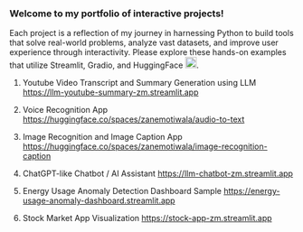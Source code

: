 ### Welcome to my portfolio of interactive projects!
Each project is a reflection of my journey in harnessing Python to build tools that solve real-world problems, analyze vast datasets, and improve user experience through interactivity. Please explore these hands-on examples that utilize Streamlit, Gradio, and HuggingFace <img src="https://github.com/hzmotiwala/Project-Demos/assets/7186464/cbace9cd-5b90-4283-b336-5f7c2d749090" alt="drawing" width="20"/>.

1) Youtube Video Transcript and Summary Generation using LLM
https://llm-youtube-summary-zm.streamlit.app

2) Voice Recognition App
https://huggingface.co/spaces/zanemotiwala/audio-to-text

3) Image Recognition and Image Caption App
https://huggingface.co/spaces/zanemotiwala/image-recognition-caption

4) ChatGPT-like Chatbot / AI Assistant
https://llm-chatbot-zm.streamlit.app

5) Energy Usage Anomaly Detection Dashboard Sample
https://energy-usage-anomaly-dashboard.streamlit.app

6) Stock Market App Visualization
https://stock-app-zm.streamlit.app


